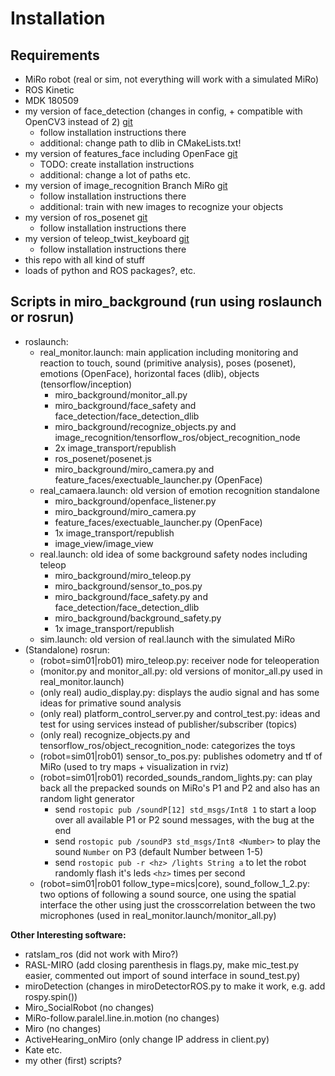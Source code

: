 
# Installation

## Requirements
- MiRo robot (real or sim, not everything will work with a simulated MiRo)
- ROS Kinetic
- MDK 180509
- my version of face_detection (changes in config, + compatible with OpenCV3 instead of 2) [git](https://github.com/JannisBush/face_detection)
	- follow installation instructions there
	- additional: change path to dlib in CMakeLists.txt!
- my version of features_face including OpenFace [git](https://github.com/JannisBush/features_face)
	- TODO: create installation instructions
	- additional: change a lot of paths etc.
- my version of image_recognition Branch MiRo [git](https://github.com/JannisBush/image_recognition/tree/miro)
	- follow installation instructions there
	- additional: train with new images to recognize your objects
- my version of ros_posenet  [git](https://github.com/JannisBush/ros_posenet)
	- follow installation instructions there
- my version of teleop_twist_keyboard [git](https://github.com/JannisBush/teleop_twist_keyboard_MiRo)
	- follow installation instructions there
- this repo with all kind of stuff
- loads of python and ROS packages?, etc.

## Scripts in miro_background (run using roslaunch or rosrun)
- roslaunch:
	- real_monitor.launch: main application including monitoring and reaction to touch, sound (primitive analysis), poses (posenet), emotions (OpenFace), horizontal faces (dlib), objects (tensorflow/inception)
		- miro_background/monitor_all.py
		- miro_background/face_safety and face_detection/face_detection_dlib
		- miro_background/recognize_objects.py and image_recognition/tensorflow_ros/object_recognition_node
		- 2x image_transport/republish
		- ros_posenet/posenet.js
		- miro_background/miro_camera.py and feature_faces/exectuable_launcher.py (OpenFace)
	- real_camaera.launch: old version of emotion recognition standalone
		- miro_background/openface_listener.py 
		- miro_background/miro_camera.py
		- feature_faces/exectuable_launcher.py (OpenFace)
		- 1x image_transport/republish
		- image_view/image_view
	- real.launch: old idea of some background safety nodes including teleop
		- miro_background/miro_teleop.py
		- miro_background/sensor_to_pos.py
		- miro_background/face_safety.py and face_detection/face_detection_dlib
		- miro_background/background_safety.py
		- 1x image_transport/republish
	- sim.launch: old version of real.launch with the simulated MiRo
- (Standalone) rosrun:
	- (robot=sim01|rob01) miro_teleop.py: receiver node for teleoperation
	- (monitor.py and monitor_all.py: old versions of monitor_all.py used in real_monitor.launch)
	- (only real) audio_display.py: displays the audio signal and has some ideas for primative sound analysis
	- (only real) platform_control_server.py and control_test.py: ideas and test for using services instead of publisher/subscriber (topics)
	- (only real) recognize_objects.py and tensorflow_ros/object_recognition_node: categorizes the toys
	- (robot=sim01|rob01) sensor_to_pos.py: publishes odometry and tf of MiRo (used to try maps + visualization in rviz)
	- (robot=sim01|rob01) recorded_sounds_random_lights.py: can play back all the prepacked sounds on MiRo's P1 and P2 and also has an random light generator
		- send `rostopic pub /soundP[12] std_msgs/Int8 1` to start a loop over all available P1 or P2 sound messages, with the bug at the end
		- send `rostopic pub /soundP3 std_msgs/Int8 <Number>` to play the sound `Number` on P3 (default Number between 1-5)
		- send `rostopic pub -r <hz> /lights String a` to let the robot randomly flash it's leds `<hz>` times per second
	- (robot=sim01|rob01 follow_type=mics|core), sound_follow_1_2.py: two options of following a sound source, one using the spatial interface the other using just the crosscorrelation between the two microphones (used in real_monitor.launch/monitor_all.py)

**Other Interesting software:**
- ratslam_ros (did not work with Miro?)
- RASL-MIRO (add closing parenthesis in flags.py, make mic_test.py easier, commented out import of sound interface in sound_test.py)
- miroDetection (changes in miroDetectorROS.py to make it work, e.g. add rospy.spin())
- Miro_SocialRobot (no changes)
- MiRo-follow.paralel.line.in.motion (no changes)
- Miro (no changes)
- ActiveHearing_onMiro (only change IP address in client.py)
- Kate etc.
- my other (first) scripts?

